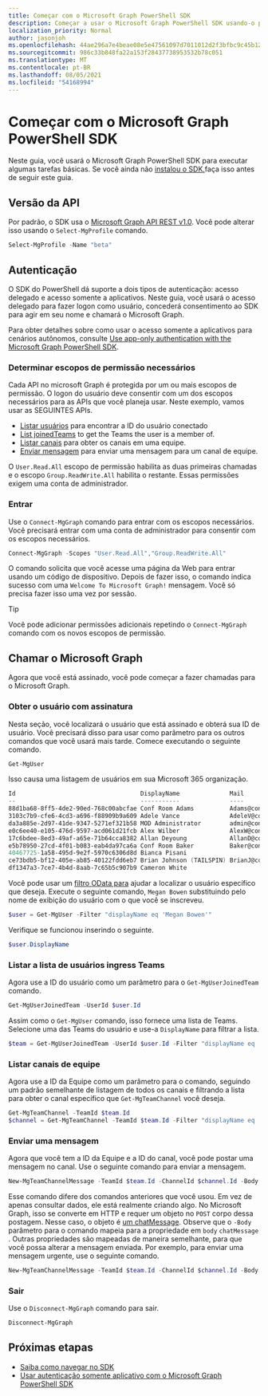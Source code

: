 ```yaml
---
title: Começar com o Microsoft Graph PowerShell SDK
description: Começar a usar o Microsoft Graph PowerShell SDK usando-o para executar algumas tarefas básicas.
localization_priority: Normal
author: jasonjoh
ms.openlocfilehash: 44ae296a7e4beae08e5e47561097d7011012d2f3bfbc9c45b12dcf5059bba13e
ms.sourcegitcommit: 986c33b848fa22a153f28437738953532b78c051
ms.translationtype: MT
ms.contentlocale: pt-BR
ms.lasthandoff: 08/05/2021
ms.locfileid: "54168994"
---
```

# <a name="get-started-with-the-microsoft-graph-powershell-sdk"></a>Começar com o Microsoft Graph PowerShell SDK

Neste guia, você usará o Microsoft Graph PowerShell SDK para executar algumas tarefas básicas. Se você ainda não [instalou o SDK,](installation.md)faça isso antes de seguir este guia.

## <a name="api-version"></a>Versão da API

Por padrão, o SDK usa o [Microsoft Graph API REST v1.0](/graph/api/overview?view=graph-rest-1.0&preserve-view=true). Você pode alterar isso usando o `Select-MgProfile` comando.

```powershell
Select-MgProfile -Name "beta"
```

## <a name="authentication"></a>Autenticação

O SDK do PowerShell dá suporte a dois tipos de autenticação: acesso delegado e acesso somente a aplicativos. Neste guia, você usará o acesso delegado para fazer logon como usuário, concederá consentimento ao SDK para agir em seu nome e chamará o Microsoft Graph.

Para obter detalhes sobre como usar o acesso somente a aplicativos para cenários autônomos, consulte [Use app-only authentication with the Microsoft Graph PowerShell SDK](app-only.md).

### <a name="determine-required-permission-scopes"></a>Determinar escopos de permissão necessários

Cada API no microsoft Graph é protegida por um ou mais escopos de permissão. O logon do usuário deve consentir com um dos escopos necessários para as APIs que você planeja usar. Neste exemplo, vamos usar as SEGUINTES APIs.

- [Listar usuários](/graph/api/user-list?view=graph-rest-1.0&preserve-view=true) para encontrar a ID do usuário conectado
- [List joinedTeams](/graph/api/user-list-joinedteams?view=graph-rest-1.0&preserve-view=true) to get the Teams the user is a member of.
- [Listar canais](/graph/api/channel-list?view=graph-rest-1.0&preserve-view=true) para obter os canais em uma equipe.
- [Enviar mensagem](/graph/api/channel-post-messages?view=graph-rest-1.0&preserve-view=true) para enviar uma mensagem para um canal de equipe.

O `User.Read.All` escopo de permissão habilita as duas primeiras chamadas e o escopo `Group.ReadWrite.All` habilita o restante. Essas permissões exigem uma conta de administrador.

### <a name="sign-in"></a>Entrar

Use o `Connect-MgGraph` comando para entrar com os escopos necessários. Você precisará entrar com uma conta de administrador para consentir com os escopos necessários.

```powershell
Connect-MgGraph -Scopes "User.Read.All","Group.ReadWrite.All"
```

O comando solicita que você acesse uma página da Web para entrar usando um código de dispositivo. Depois de fazer isso, o comando indica sucesso com uma `Welcome To Microsoft Graph!` mensagem. Você só precisa fazer isso uma vez por sessão.

> [!TIP]
> Você pode adicionar permissões adicionais repetindo o `Connect-MgGraph` comando com os novos escopos de permissão.

## <a name="call-microsoft-graph"></a>Chamar o Microsoft Graph

Agora que você está assinado, você pode começar a fazer chamadas para o Microsoft Graph.

### <a name="get-the-signed-in-user"></a>Obter o usuário com assinatura

Nesta seção, você localizará o usuário que está assinado e obterá sua ID de usuário. Você precisará disso para usar como parâmetro para os outros comandos que você usará mais tarde. Comece executando o seguinte comando.

```powershell
Get-MgUser
```

Isso causa uma listagem de usuários em sua Microsoft 365 organização.

```powershell
Id                                   DisplayName              Mail                                  UserPrincipalName
--                                   -----------              ----                                  -----------------
88d1ba68-8ff5-4de2-90ed-768c00abcfae Conf Room Adams          Adams@contoso.onmicrosoft.com         Adams@contoso.…
3103c7b9-cfe6-4cd3-a696-f88909b9a609 Adele Vance              AdeleV@contoso.OnMicrosoft.com        AdeleV@contoso…
da3a885e-2d97-41de-9347-5271ef321b58 MOD Administrator        admin@contoso.OnMicrosoft.com         admin@contoso.…
e0c6ee40-e105-476d-9597-acd061d21fcb Alex Wilber              AlexW@contoso.OnMicrosoft.com         AlexW@contoso.…
17c6bdee-8ed3-49af-a65e-71b64cca8382 Allan Deyoung            AllanD@contoso.OnMicrosoft.com        AllanD@contoso…
e5b78950-27cd-4f01-b083-eab4da97ca6a Conf Room Baker          Baker@contoso.onmicrosoft.com         Baker@contoso.…
40467725-1a58-495d-9e2f-5970c6306d8d Bianca Pisani                                                  BiancaP@contoso…
ce73bdb5-bf12-405e-ab85-40122fdd6eb7 Brian Johnson (TAILSPIN) BrianJ@contoso.onmicrosoft.com        BrianJ@contoso…
df1347a3-7ce7-4b4d-8aab-7c65b5c907b9 Cameron White                                                  CameronW@contoso…
```

Você pode usar um [filtro OData para](../query-parameters.md#filter-parameter) ajudar a localizar o usuário específico que deseja. Execute o seguinte comando, `Megan Bowen` substituindo pelo nome de exibição do usuário com o que você se inscreveu.

```powershell
$user = Get-MgUser -Filter "displayName eq 'Megan Bowen'"
```

Verifique se funcionou inserindo o seguinte.

```powershell
$user.DisplayName
```

### <a name="list-the-users-joined-teams"></a>Listar a lista de usuários ingress Teams

Agora use a ID do usuário como um parâmetro para o `Get-MgUserJoinedTeam` comando.

```powershell
Get-MgUserJoinedTeam -UserId $user.Id
```

Assim como o `Get-MgUser` comando, isso fornece uma lista de Teams. Selecione uma das Teams do usuário e use-a `DisplayName` para filtrar a lista.

```powershell
$team = Get-MgUserJoinedTeam -UserId $user.Id -Filter "displayName eq 'Sales and Marketing'"
```

### <a name="list-team-channels"></a>Listar canais de equipe

Agora use a ID da Equipe como um parâmetro para o comando, seguindo um padrão semelhante de listagem de todos os canais e filtrando a lista para obter o canal específico que `Get-MgTeamChannel` você deseja.

```powershell
Get-MgTeamChannel -TeamId $team.Id
$channel = Get-MgTeamChannel -TeamId $team.Id -Filter "displayName eq 'General'"
```

### <a name="send-a-message"></a>Enviar uma mensagem

Agora que você tem a ID da Equipe e a ID do canal, você pode postar uma mensagem no canal. Use o seguinte comando para enviar a mensagem.

```powershell
New-MgTeamChannelMessage -TeamId $team.Id -ChannelId $channel.Id -Body @{ Content="Hello World" }
```

Esse comando difere dos comandos anteriores que você usou. Em vez de apenas consultar dados, ele está realmente criando algo. No Microsoft Graph, isso se converte em HTTP e requer um objeto no `POST` corpo dessa postagem. Nesse caso, o objeto é [um chatMessage](/graph/resources/chatmessage?view=graph-rest-1.0&preserve-view=true). Observe que o `-Body` parâmetro para o comando mapeia para a propriedade em `body` `chatMessage` . Outras propriedades são mapeadas de maneira semelhante, para que você possa alterar a mensagem enviada. Por exemplo, para enviar uma mensagem urgente, use o seguinte comando.

```powershell
New-MgTeamChannelMessage -TeamId $team.Id -ChannelId $channel.Id -Body @{ Content="Hello World" } -Importance "urgent"
```

### <a name="sign-out"></a>Sair

Use o `Disconnect-MgGraph` comando para sair.

```powershell
Disconnect-MgGraph
```

## <a name="next-steps"></a>Próximas etapas

- [Saiba como navegar no SDK](navigating.md)
- [Usar autenticação somente aplicativo com o Microsoft Graph PowerShell SDK](app-only.md)
